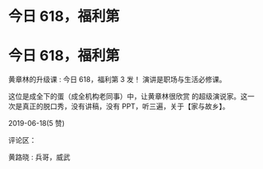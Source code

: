 # 今日 618，福利第

# 今日 618，福利第

黄章林的升级课 : 今日 618，福利第 3 发！ 演讲是职场与生活必修课。

这位是成全下的蛋（成全机构老同事）中，让黄章林很欣赏 的超级演说家。这一次是真正的脱口秀，没有讲稿，没有 PPT，听三遍，关于【家与故乡】。

2019-06-18(5 赞)

评论区：

黄路晓 : 兵哥，威武